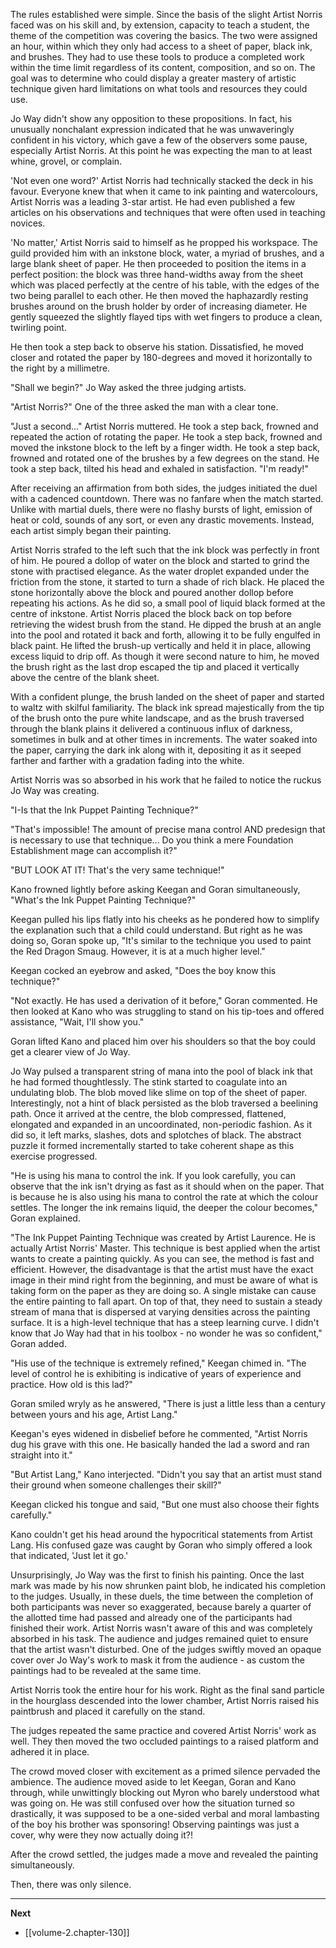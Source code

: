 
The rules established were simple. Since the basis of the slight Artist Norris faced was on his skill and, by extension, capacity to teach a student, the theme of the competition was covering the basics. The two were assigned an hour, within which they only had access to a sheet of paper, black ink, and brushes. They had to use these tools to produce a completed work within the time limit regardless of its content, composition, and so on. The goal was to determine who could display a greater mastery of artistic technique given hard limitations on what tools and resources they could use.

Jo Way didn't show any opposition to these propositions. In fact, his unusually nonchalant expression indicated that he was unwaveringly confident in his victory, which gave a few of the observers some pause, especially Artist Norris. At this point he was expecting the man to at least whine, grovel, or complain.

'Not even one word?' Artist Norris had technically stacked the deck in his favour. Everyone knew that when it came to ink painting and watercolours, Artist Norris was a leading 3-star artist. He had even published a few articles on his observations and techniques that were often used in teaching novices.

'No matter,' Artist Norris said to himself as he propped his workspace. The guild provided him with an inkstone block, water, a myriad of brushes, and a large blank sheet of paper. He then proceeded to position the items in a perfect position: the block was three hand-widths away from the sheet which was placed perfectly at the centre of his table, with the edges of the two being parallel to each other. He then moved the haphazardly resting brushes around on the brush holder by order of increasing diameter. He gently squeezed the slightly flayed tips with wet fingers to produce a clean, twirling point.

He then took a step back to observe his station. Dissatisfied, he moved closer and rotated the paper by 180-degrees and moved it horizontally to the right by a millimetre.

"Shall we begin?" Jo Way asked the three judging artists.

"Artist Norris?" One of the three asked the man with a clear tone.

"Just a second..." Artist Norris muttered. He took a step back, frowned and repeated the action of rotating the paper. He took a step back, frowned and moved the inkstone block to the left by a finger width. He took a step back, frowned and rotated one of the brushes by a few degrees on the stand. He took a step back, tilted his head and exhaled in satisfaction. "I'm ready!"

After receiving an affirmation from both sides, the judges initiated the duel with a cadenced countdown. There was no fanfare when the match started. Unlike with martial duels, there were no flashy bursts of light, emission of heat or cold, sounds of any sort, or even any drastic movements. Instead, each artist simply began their painting.

Artist Norris strafed to the left such that the ink block was perfectly in front of him. He poured a dollop of water on the block and started to grind the stone with practised elegance. As the water droplet expanded under the friction from the stone, it started to turn a shade of rich black. He placed the stone horizontally above the block and poured another dollop before repeating his actions. As he did so, a small pool of liquid black formed at the centre of inkstone. Artist Norris placed the block back on top before retrieving the widest brush from the stand. He dipped the brush at an angle into the pool and rotated it back and forth, allowing it to be fully engulfed in black paint. He lifted the brush-up vertically and held it in place, allowing excess liquid to drip off. As though it were second nature to him, he moved the brush right as the last drop escaped the tip and placed it vertically above the centre of the blank sheet.

With a confident plunge, the brush landed on the sheet of paper and started to waltz with skilful familiarity. The black ink spread majestically from the tip of the brush onto the pure white landscape, and as the brush traversed through the blank plains it delivered a continuous influx of darkness, sometimes in bulk and at other times in increments. The water soaked into the paper, carrying the dark ink along with it, depositing it as it seeped farther and farther with a gradation fading into the white.

Artist Norris was so absorbed in his work that he failed to notice the ruckus Jo Way was creating.

"I-Is that the Ink Puppet Painting Technique?"

"That's impossible! The amount of precise mana control AND predesign that is necessary to use that technique... Do you think a mere Foundation Establishment mage can accomplish it?"

"BUT LOOK AT IT! That's the very same technique!"

Kano frowned lightly before asking Keegan and Goran simultaneously, "What's the Ink Puppet Painting Technique?"

Keegan pulled his lips flatly into his cheeks as he pondered how to simplify the explanation such that a child could understand. But right as he was doing so, Goran spoke up, "It's similar to the technique you used to paint the Red Dragon Smaug. However, it is at a much higher level."

Keegan cocked an eyebrow and asked, "Does the boy know this technique?"

"Not exactly. He has used a derivation of it before," Goran commented. He then looked at Kano who was struggling to stand on his tip-toes and offered assistance, "Wait, I'll show you."

Goran lifted Kano and placed him over his shoulders so that the boy could get a clearer view of Jo Way.

Jo Way pulsed a transparent string of mana into the pool of black ink that he had formed thoughtlessly. The stink started to coagulate into an undulating blob. The blob moved like slime on top of the sheet of paper. Interestingly, not a hint of black persisted as the blob traversed a beelining path. Once it arrived at the centre, the blob compressed, flattened, elongated and expanded in an uncoordinated, non-periodic fashion. As it did so, it left marks, slashes, dots and splotches of black. The abstract puzzle it formed incrementally started to take coherent shape as this exercise progressed.

"He is using his mana to control the ink. If you look carefully, you can observe that the ink isn't drying as fast as it should when on the paper. That is because he is also using his mana to control the rate at which the colour settles. The longer the ink remains liquid, the deeper the colour becomes," Goran explained.

"The Ink Puppet Painting Technique was created by Artist Laurence. He is actually Artist Norris' Master. This technique is best applied when the artist wants to create a painting quickly. As you can see, the method is fast and efficient. However, the disadvantage is that the artist must have the exact image in their mind right from the beginning, and must be aware of what is taking form on the paper as they are doing so. A single mistake can cause the entire painting to fall apart. On top of that, they need to sustain a steady stream of mana that is dispersed at varying densities across the painting surface. It is a high-level technique that has a steep learning curve. I didn't know that Jo Way had that in his toolbox - no wonder he was so confident," Goran added.

"His use of the technique is extremely refined," Keegan chimed in. "The level of control he is exhibiting is indicative of years of experience and practice. How old is this lad?"

Goran smiled wryly as he answered, "There is just a little less than a century between yours and his age, Artist Lang."

Keegan's eyes widened in disbelief before he commented, "Artist Norris dug his grave with this one. He basically handed the lad a sword and ran straight into it."

"But Artist Lang," Kano interjected. "Didn't you say that an artist must stand their ground when someone challenges their skill?"

Keegan clicked his tongue and said, "But one must also choose their fights carefully."

Kano couldn't get his head around the hypocritical statements from Artist Lang. His confused gaze was caught by Goran who simply offered a look that indicated, 'Just let it go.'

Unsurprisingly, Jo Way was the first to finish his painting. Once the last mark was made by his now shrunken paint blob, he indicated his completion to the judges. Usually, in these duels, the time between the completion of both participants was never so exaggerated, because barely a quarter of the allotted time had passed and already one of the participants had finished their work. Artist Norris wasn't aware of this and was completely absorbed in his task. The audience and judges remained quiet to ensure that the artist wasn't disturbed. One of the judges swiftly moved an opaque cover over Jo Way's work to mask it from the audience - as custom the paintings had to be revealed at the same time.

Artist Norris took the entire hour for his work. Right as the final sand particle in the hourglass descended into the lower chamber, Artist Norris raised his paintbrush and placed it carefully on the stand.

The judges repeated the same practice and covered Artist Norris' work as well. They then moved the two occluded paintings to a raised platform and adhered it in place.

The crowd moved closer with excitement as a primed silence pervaded the ambience. The audience moved aside to let Keegan, Goran and Kano through, while unwittingly blocking out Myron who barely understood what was going on. He was still confused over how the situation turned so drastically, it was supposed to be a one-sided verbal and moral lambasting of the boy his brother was sponsoring! Observing paintings was just a cover, why were they now actually doing it?!

After the crowd settled, the judges made a move and revealed the painting simultaneously.

Then, there was only silence.

____

**Next**
* [[volume-2.chapter-130]]